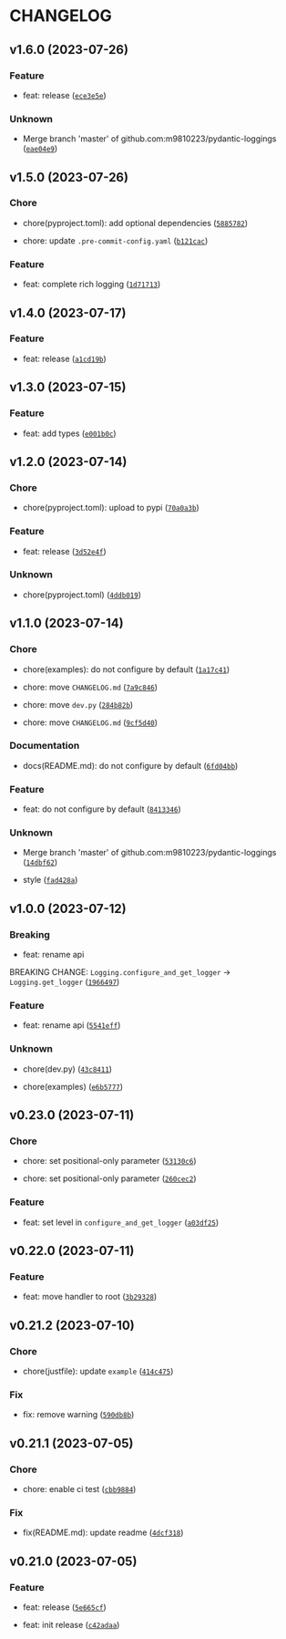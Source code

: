 # CHANGELOG



## v1.6.0 (2023-07-26)

### Feature

* feat: release ([`ece3e5e`](https://github.com/m9810223/pydantic-loggings/commit/ece3e5ed8cb06b33f15b4ea2595634728c6da8e0))

### Unknown

* Merge branch &#39;master&#39; of github.com:m9810223/pydantic-loggings ([`eae04e9`](https://github.com/m9810223/pydantic-loggings/commit/eae04e9ff4a5dae55caa540185abf2e1502ea9dd))


## v1.5.0 (2023-07-26)

### Chore

* chore(pyproject.toml): add optional dependencies ([`5885782`](https://github.com/m9810223/pydantic-loggings/commit/58857823feec0d88542f708a8fc066109449bd96))

* chore: update `.pre-commit-config.yaml` ([`b121cac`](https://github.com/m9810223/pydantic-loggings/commit/b121cacd81a37da15bc0e6c21209b35066ac5d88))

### Feature

* feat: complete rich logging ([`1d71713`](https://github.com/m9810223/pydantic-loggings/commit/1d71713eaea2d2739ba9915262dbc06744094804))


## v1.4.0 (2023-07-17)

### Feature

* feat: release ([`a1cd19b`](https://github.com/m9810223/pydantic-loggings/commit/a1cd19bb8a72ade7b0f69355be94852888033e0f))


## v1.3.0 (2023-07-15)

### Feature

* feat: add types ([`e001b0c`](https://github.com/m9810223/pydantic-loggings/commit/e001b0c3969b4b161d3218b4c1b8e422b2751cf7))


## v1.2.0 (2023-07-14)

### Chore

* chore(pyproject.toml): upload to pypi ([`70a0a3b`](https://github.com/m9810223/pydantic-loggings/commit/70a0a3bfe491131c54bb5ac0bcd2d85d26886e43))

### Feature

* feat: release ([`3d52e4f`](https://github.com/m9810223/pydantic-loggings/commit/3d52e4fafb6fe255ac43a531213f52c12ce24575))

### Unknown

* chore(pyproject.toml) ([`4ddb019`](https://github.com/m9810223/pydantic-loggings/commit/4ddb0191d3fb1dae7ea7732d1f7f6c25a3e202ca))


## v1.1.0 (2023-07-14)

### Chore

* chore(examples): do not configure by default ([`1a17c41`](https://github.com/m9810223/pydantic-loggings/commit/1a17c4177a0c68ae0984d91c6d8a154ce417a7b5))

* chore: move `CHANGELOG.md` ([`7a9c846`](https://github.com/m9810223/pydantic-loggings/commit/7a9c8461c8abba82326417a6032afa8241f4a6d9))

* chore: move `dev.py` ([`284b82b`](https://github.com/m9810223/pydantic-loggings/commit/284b82bf6e40d1608cabb3c0136615a99ad98e36))

* chore: move `CHANGELOG.md` ([`9cf5d40`](https://github.com/m9810223/pydantic-loggings/commit/9cf5d405a88a1ef38f45e56fbdfbfb18d1033f49))

### Documentation

* docs(README.md): do not configure by default ([`6fd04bb`](https://github.com/m9810223/pydantic-loggings/commit/6fd04bbee22d769db8cfac1fa261cc649f608651))

### Feature

* feat: do not configure by default ([`8413346`](https://github.com/m9810223/pydantic-loggings/commit/841334643874da212c7366d8e323a7b7b6cb1479))

### Unknown

* Merge branch &#39;master&#39; of github.com:m9810223/pydantic-loggings ([`14dbf62`](https://github.com/m9810223/pydantic-loggings/commit/14dbf6259d7eb0ea45554e59a3760feb43306932))

* style ([`fad428a`](https://github.com/m9810223/pydantic-loggings/commit/fad428a6c23faf1b7e3b11e52022d20db34ca665))


## v1.0.0 (2023-07-12)

### Breaking

* feat: rename api

BREAKING CHANGE: `Logging.configure_and_get_logger` -&gt; `Logging.get_logger` ([`1966497`](https://github.com/m9810223/pydantic-loggings/commit/1966497cc30f05ee1c235647bf5eaa4553a777c8))

### Feature

* feat: rename api ([`5541eff`](https://github.com/m9810223/pydantic-loggings/commit/5541effcb759d9640191052745e5c6c91672a061))

### Unknown

* chore(dev.py) ([`43c8411`](https://github.com/m9810223/pydantic-loggings/commit/43c8411dcab94cafa216fca40fa03dc7d8d07c5a))

* chore(examples) ([`e6b5777`](https://github.com/m9810223/pydantic-loggings/commit/e6b5777ec330f1897df056b7e4447fd26514a57a))


## v0.23.0 (2023-07-11)

### Chore

* chore: set positional-only parameter ([`53130c6`](https://github.com/m9810223/pydantic-loggings/commit/53130c6bd502e006dcfe1b206607b287d718a7c5))

* chore: set positional-only parameter ([`260cec2`](https://github.com/m9810223/pydantic-loggings/commit/260cec2de0df69beb8bc128492b279b886253134))

### Feature

* feat: set level in `configure_and_get_logger` ([`a03df25`](https://github.com/m9810223/pydantic-loggings/commit/a03df25bb0b585f1255d375fb722231254796e24))


## v0.22.0 (2023-07-11)

### Feature

* feat: move handler to root ([`3b29328`](https://github.com/m9810223/pydantic-loggings/commit/3b2932868cac4b019d2ca3fe61a03dc0cd427ece))


## v0.21.2 (2023-07-10)

### Chore

* chore(justfile): update `example` ([`414c475`](https://github.com/m9810223/pydantic-loggings/commit/414c4750fcc56bf7d2208b5246bf21ddf4e96063))

### Fix

* fix: remove warning ([`590db8b`](https://github.com/m9810223/pydantic-loggings/commit/590db8be02abefaedfab6f866c01463b69ed259b))


## v0.21.1 (2023-07-05)

### Chore

* chore: enable ci test ([`cbb9884`](https://github.com/m9810223/pydantic-loggings/commit/cbb98849bc60b004f06a7b655f5bc268bf6c8589))

### Fix

* fix(README.md): update readme ([`4dcf318`](https://github.com/m9810223/pydantic-loggings/commit/4dcf3181928938d327c46ab46919f51e5ca3bac1))


## v0.21.0 (2023-07-05)

### Feature

* feat: release ([`5e665cf`](https://github.com/m9810223/pydantic-loggings/commit/5e665cf6ef53db53b48730afeda7100e6452065d))

* feat: init release ([`c42adaa`](https://github.com/m9810223/pydantic-loggings/commit/c42adaae98135b6cdb12e219d8d49011e6332fb3))
